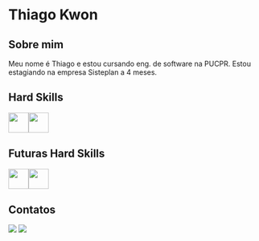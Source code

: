 # Thiago Kwon

## Sobre mim
Meu nome é Thiago e estou cursando eng. de software na PUCPR. Estou estagiando na empresa Sisteplan a 4 meses.
## Hard Skills
<img src="https://cdn.jsdelivr.net/gh/devicons/devicon/icons/html5/html5-plain.svg" width="40" height="40"/><img src="https://cdn.jsdelivr.net/gh/devicons/devicon/icons/css3/css3-plain.svg" width="40" height="40"/>
## Futuras Hard Skills
<img src="https://cdn.jsdelivr.net/gh/devicons/devicon/icons/javascript/javascript-plain.svg" width="40" height="40"/><img src="https://cdn.jsdelivr.net/gh/devicons/devicon/icons/java/java-original.svg" width="40" height="40"/>
## Contatos
<a href="https://www.linkedin.com/in/thiago-kwon-2189ab286/"><img src="https://img.shields.io/badge/-LinkedIn-%230077B5?style=for-the-badge&logo=linkedin&logoColor=white"></a>
<a href="https://github.com/ThiagoKwon"><img src="https://img.shields.io/badge/Github-181717?style=for-the-badge&logo=Github&logoColor=white"></a>
